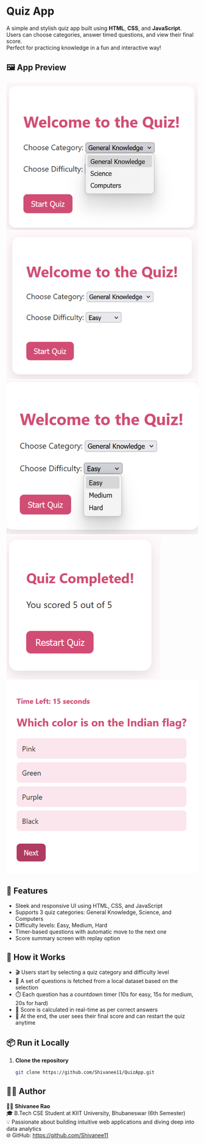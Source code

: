 # **Quiz App**

A simple and stylish quiz app built using **HTML**, **CSS**, and **JavaScript**.  
Users can choose categories, answer timed questions, and view their final score.  
Perfect for practicing knowledge in a fun and interactive way!

## 🖼️ App Preview
![Screenshot](Screenshot%202025-05-20%20180138.png)
![Screenshot](Screenshot%202025-05-20%20180206.png)
![Screenshot](Screenshot%202025-05-20%20180413.png)
![Screenshot](Screenshot%202025-05-20%20180517.png)
![Screenshot](Screenshot%202025-05-20%20181032.png)

## 🚀 **Features**
- Sleek and responsive UI using HTML, CSS, and JavaScript
- Supports 3 quiz categories: General Knowledge, Science, and Computers
- Difficulty levels: Easy, Medium, Hard
- Timer-based questions with automatic move to the next one
- Score summary screen with replay option

## 🧠 **How it Works**
- 🎬 Users start by selecting a quiz category and difficulty level  
- 🧩 A set of questions is fetched from a local dataset based on the selection  
- ⏱️ Each question has a countdown timer (10s for easy, 15s for medium, 20s for hard)  
- 🧮 Score is calculated in real-time as per correct answers  
- 🏁 At the end, the user sees their final score and can restart the quiz anytime  


## 📦 **Run it Locally**

1. **Clone the repository**  
   ```bash
   git clone https://github.com/Shivanee11/QuizApp.git

## 👩‍💻 **Author**
👩‍💻 **Shivanee Rao**  
🎓 B.Tech CSE Student at KIIT University, Bhubaneswar (6th Semester)  
💡 Passionate about building intuitive web applications and diving deep into data analytics  
🌐 GitHub: https://github.com/Shivanee11

